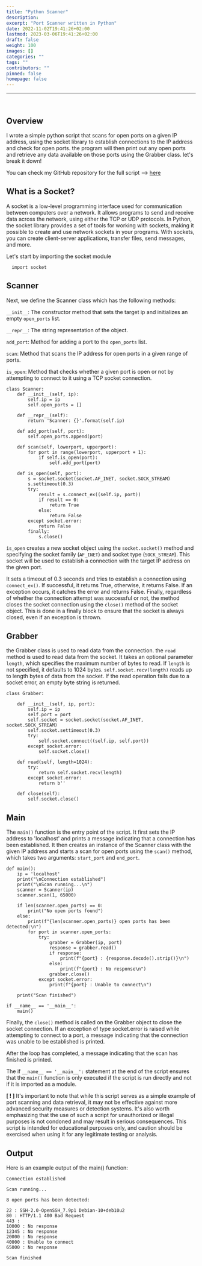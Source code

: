 ```yaml
---
title: "Python Scanner"
description: 
excerpt: "Port Scanner written in Python"
date: 2022-11-02T19:41:26+02:00
lastmod: 2023-03-06T19:41:26+02:00
draft: false
weight: 100
images: []
categories: ""
tags: ""
contributors: ""
pinned: false
homepage: false
---
```


---

<br>
 
## Overview 

I wrote a simple python script that scans for open ports on a given IP address, using the socket library to establish connections to the IP address and check for open ports. the program will then print out any open ports and retrieve any data available on those ports using the Grabber class. let's break it down!

You can check my GitHub repository for the full script --> [here](https://github.com/xT0mR0x/python_pentesting/tree/main/port_scanner)

## What is a Socket?

A socket is a low-level programming interface used for communication between computers over a network. It allows programs to send and receive data across the network, using either the TCP or UDP protocols. In Python, the socket library provides a set of tools for working with sockets, making it possible to create and use network sockets in your programs. With sockets, you can create client-server applications, transfer files, send messages, and more.

Let's start by importing the socket module

      import socket

## Scanner
Next, we define the Scanner class which has the following methods:


`__init__`: The constructor method that sets the target ip and initializes an empty `open_ports` list.

`__repr__`: The string representation of the object.

`add_port`: Method for adding a port to the `open_ports` list.

`scan`: Method that scans the IP address for open ports in a given range of ports.

`is_open`: Method that checks whether a given port is open or not by attempting to connect to it using a TCP socket connection.
    
    
    class Scanner:
        def __init__(self, ip):
            self.ip = ip
            self.open_ports = []

        def __repr__(self):
            return 'Scanner: {}'.format(self.ip)

        def add_port(self, port):
            self.open_ports.append(port)

        def scan(self, lowerport, upperport):
            for port in range(lowerport, upperport + 1):
                if self.is_open(port):
                    self.add_port(port)

        def is_open(self, port):
            s = socket.socket(socket.AF_INET, socket.SOCK_STREAM)
            s.settimeout(0.3)
            try:
                result = s.connect_ex((self.ip, port))
                if result == 0:
                    return True
                else:
                    return False
            except socket.error:
                return False
            finally:
                s.close()


`is_open` creates a new socket object using the `socket.socket()` method and specifying the socket family (`AF_INET`) and socket type (`SOCK_STREAM`). This socket will be used to establish a connection with the target IP address on the given port.

It sets a timeout of 0.3 seconds and tries to establish a connection using `connect_ex()`. If successful, it returns True, otherwise, it returns False. If an exception occurs, it catches the error and returns False. Finally, regardless of whether the connection attempt was successful or not, the method closes the socket connection using the `close()` method of the socket object. This is done in a finally block to ensure that the socket is always closed, even if an exception is thrown. 


## Grabber
the Grabber class is used to read data from the connection. the `read` method is used to read data from the socket. It takes an optional parameter `length`, which specifies the maximum number of bytes to read. If `length` is not specified, it defaults to 1024 bytes.
`self.socket.recv(length)` reads up to length bytes of data from the socket.
If the read operation fails due to a socket error, an empty byte string is returned.
    
    class Grabber:
    
        def __init__(self, ip, port):
            self.ip = ip
            self.port = port
            self.socket = socket.socket(socket.AF_INET, socket.SOCK_STREAM)
            self.socket.settimeout(0.3)
            try:
                self.socket.connect((self.ip, self.port))
            except socket.error:
                self.socket.close()

        def read(self, length=1024):
            try:
                return self.socket.recv(length)
            except socket.error:
                return b''

        def close(self):
            self.socket.close()

## Main

The `main()` function is the entry point of the script. It first sets the IP address to 'localhost' and prints a message indicating that a connection has been established. It then creates an instance of the Scanner class with the given IP address and starts a scan for open ports using the `scan()` method, which takes two arguments: `start_port` and `end_port`.

    def main():
        ip = 'localhost'
        print("\nConnection established")
        print("\nScan running...\n")
        scanner = Scanner(ip)
        scanner.scan(1, 65000)

        if len(scanner.open_ports) == 0:
            print("No open ports found")
        else:
            print(f"{len(scanner.open_ports)} open ports has been detected:\n")
            for port in scanner.open_ports:
                try:
                    grabber = Grabber(ip, port)
                    response = grabber.read()
                    if response:
                        print(f"{port} : {response.decode().strip()}\n")
                    else:
                        print(f"{port} : No response\n")
                    grabber.close()
                except socket.error:
                    print(f"{port} : Unable to connect\n")

        print("Scan finished")

    if __name__ == '__main__':
        main()

Finally, the `close()` method is called on the Grabber object to close the socket connection. If an exception of type socket.error is raised while attempting to connect to a port, a message indicating that the connection was unable to be established is printed.

After the loop has completed, a message indicating that the scan has finished is printed.

The if `__name__ == '__main__':` statement at the end of the script ensures that the `main()` function is only executed if the script is run directly and not if it is imported as a module.

**[ ! ]** It's important to note that while this script serves as a simple example of port scanning and data retrieval, it may not be effective against more advanced security measures or detection systems. It's also worth emphasizing that the use of such a script for unauthorized or illegal purposes is not condoned and may result in serious consequences. This script is intended for educational purposes only, and caution should be exercised when using it for any legitimate testing or analysis.


## Output
Here is an example output of the main() function:
    
    Connection established

    Scan running...

    8 open ports has been detected:

    22 : SSH-2.0-OpenSSH_7.9p1 Debian-10+deb10u2
    80 : HTTP/1.1 400 Bad Request
    443 : 
    10000 : No response
    12345 : No response
    20000 : No response
    40000 : Unable to connect
    65000 : No response

    Scan finished
